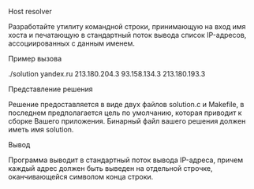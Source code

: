 Host resolver


Разработайте утилиту командной строки, принимающую на вход имя хоста и печатающую в стандартный поток вывода список IP-адресов, ассоциированных с данным именем.

Пример вызова


./solution yandex.ru
213.180.204.3
93.158.134.3
213.180.193.3



Представление решения

Решение предоставляется в виде двух файлов solution.c и Makefile, в последнем предполагается цель по умолчанию, которая приводит к сборке Вашего приложения. Бинарный файл вашего решения должен иметь имя solution.

Вывод

Программа выводит в стандартный поток вывода IP-адреса, причем каждый адрес должен быть выведен на отдельной строчке, оканчивающейся символом конца строки.

